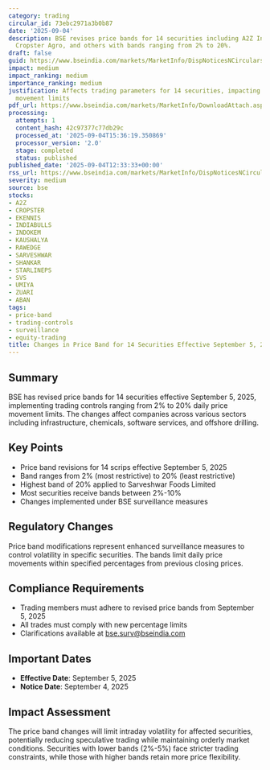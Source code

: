 ```yaml
---
category: trading
circular_id: 73ebc2971a3b0b87
date: '2025-09-04'
description: BSE revises price bands for 14 securities including A2Z Infra Engineering,
  Cropster Agro, and others with bands ranging from 2% to 20%.
draft: false
guid: https://www.bseindia.com/markets/MarketInfo/DispNoticesNCirculars.aspx?Noticeid={C5F88743-E44A-4B7C-BD2F-98128E77AA38}&noticeno=20250904-39&dt=09/04/2025&icount=39&totcount=62&flag=0
impact: medium
impact_ranking: medium
importance_ranking: medium
justification: Affects trading parameters for 14 securities, impacting daily price
  movement limits
pdf_url: https://www.bseindia.com/markets/MarketInfo/DownloadAttach.aspx?id=20250904-39&attachedId=
processing:
  attempts: 1
  content_hash: 42c97377c77db29c
  processed_at: '2025-09-04T15:36:19.350869'
  processor_version: '2.0'
  stage: completed
  status: published
published_date: '2025-09-04T12:33:33+00:00'
rss_url: https://www.bseindia.com/markets/MarketInfo/DispNoticesNCirculars.aspx?Noticeid={C5F88743-E44A-4B7C-BD2F-98128E77AA38}&noticeno=20250904-39&dt=09/04/2025&icount=39&totcount=62&flag=0
severity: medium
source: bse
stocks:
- A2Z
- CROPSTER
- EKENNIS
- INDIABULLS
- INDOKEM
- KAUSHALYA
- RAWEDGE
- SARVESHWAR
- SHANKAR
- STARLINEPS
- SVS
- UMIYA
- ZUARI
- ABAN
tags:
- price-band
- trading-controls
- surveillance
- equity-trading
title: Changes in Price Band for 14 Securities Effective September 5, 2025
---
```


## Summary

BSE has revised price bands for 14 securities effective September 5, 2025, implementing trading controls ranging from 2% to 20% daily price movement limits. The changes affect companies across various sectors including infrastructure, chemicals, software services, and offshore drilling.

## Key Points

- Price band revisions for 14 scrips effective September 5, 2025
- Band ranges from 2% (most restrictive) to 20% (least restrictive)
- Highest band of 20% applied to Sarveshwar Foods Limited
- Most securities receive bands between 2%-10%
- Changes implemented under BSE surveillance measures

## Regulatory Changes

Price band modifications represent enhanced surveillance measures to control volatility in specific securities. The bands limit daily price movements within specified percentages from previous closing prices.

## Compliance Requirements

- Trading members must adhere to revised price bands from September 5, 2025
- All trades must comply with new percentage limits
- Clarifications available at bse.surv@bseindia.com

## Important Dates

- **Effective Date**: September 5, 2025
- **Notice Date**: September 4, 2025

## Impact Assessment

The price band changes will limit intraday volatility for affected securities, potentially reducing speculative trading while maintaining orderly market conditions. Securities with lower bands (2%-5%) face stricter trading constraints, while those with higher bands retain more price flexibility.